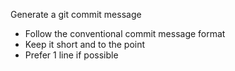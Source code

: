 Generate a git commit message

- Follow the conventional commit message format
- Keep it short and to the point
- Prefer 1 line if possible

